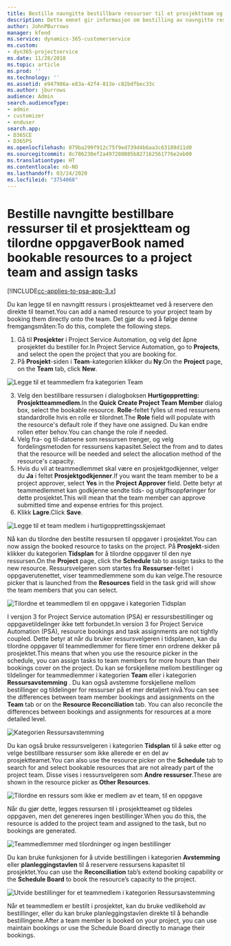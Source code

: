 ```yaml
---
title: Bestille navngitte bestillbare ressurser til et prosjektteam og tilordne oppgaver
description: Dette emnet gir informasjon om bestilling av navngitte ressurser for prosjektteam og tilordne dem til oppgaver.
author: JohnPBurrows
manager: kfend
ms.service: dynamics-365-customerservice
ms.custom:
- dyn365-projectservice
ms.date: 11/28/2018
ms.topic: article
ms.prod: ''
ms.technology: ''
ms.assetid: e947986a-e83a-42f4-813e-c82bdfbec33c
ms.author: jburrows
audience: Admin
search.audienceType:
- admin
- customizer
- enduser
search.app:
- D365CE
- D365PS
ms.openlocfilehash: 079ba299f912c75f9ed739d4b6aa3c63189d11d0
ms.sourcegitcommit: 8c786230ef2a497280885b827162561776e2eb00
ms.translationtype: HT
ms.contentlocale: nb-NO
ms.lasthandoff: 03/24/2020
ms.locfileid: "3754068"
---
```

# <a name="book-named-bookable-resources-to-a-project-team-and-assign-tasks"></a><span data-ttu-id="fca67-103">Bestille navngitte bestillbare ressurser til et prosjektteam og tilordne oppgaver</span><span class="sxs-lookup"><span data-stu-id="fca67-103">Book named bookable resources to a project team and assign tasks</span></span> 

[!INCLUDE[cc-applies-to-psa-app-3.x](../includes/cc-applies-to-psa-app-3x.md)]

<span data-ttu-id="fca67-104">Du kan legge til en navngitt ressurs i prosjektteamet ved å reservere den direkte til teamet.</span><span class="sxs-lookup"><span data-stu-id="fca67-104">You can  add a named resource to your project team by booking them directly onto the team.</span></span> <span data-ttu-id="fca67-105">Det gjør du ved å følge denne fremgangsmåten:</span><span class="sxs-lookup"><span data-stu-id="fca67-105">To do this, complete the following steps.</span></span>

1. <span data-ttu-id="fca67-106">Gå til **Prosjekter** i Project Service Automation, og velg det åpne prosjektet du bestiller for.</span><span class="sxs-lookup"><span data-stu-id="fca67-106">In  Project Service Automation, go to **Projects**, and select the open the project that you are booking for.</span></span>
2. <span data-ttu-id="fca67-107">På **Prosjekt**-siden i **Team**-kategorien klikker du **Ny**.</span><span class="sxs-lookup"><span data-stu-id="fca67-107">On the **Project** page, on the **Team** tab, click **New**.</span></span> 

![Legge til et teammedlem fra kategorien Team](media/RM-how-to-1.png)

3. <span data-ttu-id="fca67-109">Velg den bestillbare ressursen i dialogboksen **Hurtigoppretting: Prosjektteammedlem**.</span><span class="sxs-lookup"><span data-stu-id="fca67-109">In the **Quick Create Project Team Member** dialog box, select the bookable resource.</span></span> <span data-ttu-id="fca67-110">**Rolle**-feltet fylles ut med ressursens standardrolle hvis en rolle er tilordnet.</span><span class="sxs-lookup"><span data-stu-id="fca67-110">The **Role** field will populate with the resource's default role if they have one assigned.</span></span> <span data-ttu-id="fca67-111">Du kan endre rollen etter behov.</span><span class="sxs-lookup"><span data-stu-id="fca67-111">You can change the role if needed.</span></span> 
4. <span data-ttu-id="fca67-112">Velg fra- og til-datoene som ressursen trenger, og velg fordelingsmetoden for ressursens kapasitet.</span><span class="sxs-lookup"><span data-stu-id="fca67-112">Select the from and to dates that the resource will be needed and select the allocation method of the resource's capacity.</span></span> 
5. <span data-ttu-id="fca67-113">Hvis du vil at teammedlemmet skal være en prosjektgodkjenner, velger du **Ja** i feltet **Prosjektgodkjenner**.</span><span class="sxs-lookup"><span data-stu-id="fca67-113">If you want the team member to be a project approver, select **Yes** in the **Project Approver** field.</span></span> <span data-ttu-id="fca67-114">Dette betyr at teammedlemmet kan godkjenne sendte tids- og utgiftsoppføringer for dette prosjektet.</span><span class="sxs-lookup"><span data-stu-id="fca67-114">This will mean that the team member can approve submitted time and expense entries for this project.</span></span> 
6. <span data-ttu-id="fca67-115">Klikk **Lagre**.</span><span class="sxs-lookup"><span data-stu-id="fca67-115">Click **Save**.</span></span>

![Legge til et team medlem i hurtigopprettingsskjemaet](media/RM-how-to-2.png)


<span data-ttu-id="fca67-117">Nå kan du tilordne den bestilte ressursen til oppgaver i prosjektet.</span><span class="sxs-lookup"><span data-stu-id="fca67-117">You can now assign the booked resource to tasks on the project.</span></span> <span data-ttu-id="fca67-118">På **Prosjekt**-siden klikker du kategorien **Tidsplan** for å tilordne oppgaver til den nye ressursen.</span><span class="sxs-lookup"><span data-stu-id="fca67-118">On the **Project** page, click the **Schedule** tab to assign tasks to the new resource.</span></span> <span data-ttu-id="fca67-119">Ressursvelgeren som startes fra **Ressurser**-feltet i oppgaverutenettet, viser teammedlemmene som du kan velge.</span><span class="sxs-lookup"><span data-stu-id="fca67-119">The resource picker that is launched from the **Resources** field in the task grid will show the team members that you can select.</span></span>

![Tilordne et teammedlem til en oppgave i kategorien Tidsplan](media/RM-how-to-3.png)

<span data-ttu-id="fca67-121">I versjon 3 for Project Service automation (PSA) er ressursbestillinger og oppgavetildelinger ikke tett forbundet.</span><span class="sxs-lookup"><span data-stu-id="fca67-121">In version 3 for Project Service Automation (PSA), resource bookings and task assignments are not tightly coupled.</span></span> <span data-ttu-id="fca67-122">Dette betyr at når du bruker ressursvelgeren i tidsplanen, kan du tilordne oppgaver til teammedlemmer for flere timer enn ordrene dekker på prosjektet.</span><span class="sxs-lookup"><span data-stu-id="fca67-122">This means that when you use the resource picker in the schedule, you can assign tasks to team members for more hours than their bookings cover on the project.</span></span>
<span data-ttu-id="fca67-123">Du kan se forskjellene mellom bestillinger og tildelinger for teammedlemmer i kategorien **Team** eller i kategorien **Ressursavstemming** . Du kan også avstemme forskjellene mellom bestillinger og tildelinger for ressurser på et mer detaljert nivå.</span><span class="sxs-lookup"><span data-stu-id="fca67-123">You can see the differences between team member bookings and assignments on the **Team** tab or on the **Resource Reconciliation** tab. You can also reconcile the differences between bookings and assignments for resources at a more detailed level.</span></span>

![Kategorien Ressursavstemming](media/RM-how-to-4.png)

<span data-ttu-id="fca67-125">Du kan også bruke ressursvelgeren i kategorien **Tidsplan** til å søke etter og velge bestillbare ressurser som ikke allerede er en del av prosjektteamet.</span><span class="sxs-lookup"><span data-stu-id="fca67-125">You can also use the resource picker on the **Schedule** tab to search for and select bookable resources that are not already part of the project team.</span></span> <span data-ttu-id="fca67-126">Disse vises i ressursvelgeren som **Andre ressurser**.</span><span class="sxs-lookup"><span data-stu-id="fca67-126">These are shown in the resource picker as **Other Resources**.</span></span>

![Tilordne en ressurs som ikke er medlem av et team, til en oppgave](media/RM-how-to-5.png)

<span data-ttu-id="fca67-128">Når du gjør dette, legges ressursen til i prosjektteamet og tildeles oppgaven, men det genereres ingen bestillinger.</span><span class="sxs-lookup"><span data-stu-id="fca67-128">When you do this, the resource is added to the project team and assigned to the task, but no bookings are generated.</span></span>

![Teammedlemmer med tilordninger og ingen bestillinger](media/RM-how-to-6.png)

<span data-ttu-id="fca67-130">Du kan bruke funksjonen for å utvide bestillingen i kategorien **Avstemming** eller **planleggingstavlen** til å reservere ressursens kapasitet til prosjektet.</span><span class="sxs-lookup"><span data-stu-id="fca67-130">You can use the **Reconciliation** tab’s extend booking capability or the **Schedule Board** to book the resource’s capacity to the project.</span></span>

![Utvide bestillinger for et teammedlem i kategorien Ressursavstemming](media/RM-how-to-7.png)

<span data-ttu-id="fca67-132">Når et teammedlem er bestilt i prosjektet, kan du bruke vedlikehold av bestillinger, eller du kan bruke planleggingstavlen direkte til å behandle bestillingene.</span><span class="sxs-lookup"><span data-stu-id="fca67-132">After a team member is booked on your project, you can use maintain bookings or use the Schedule Board directly to manage their bookings.</span></span>
